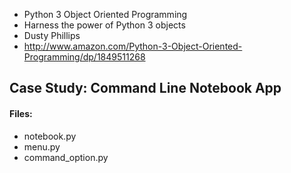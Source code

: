 - Python 3 Object Oriented Programming
- Harness the power of Python 3 objects
- Dusty Phillips
- http://www.amazon.com/Python-3-Object-Oriented-Programming/dp/1849511268

## Case Study: Command Line Notebook App

#### Files:

- notebook.py
- menu.py
- command_option.py


